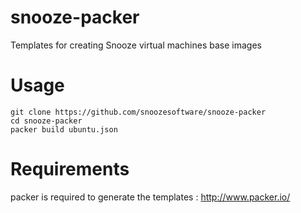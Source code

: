 snooze-packer
=============

Templates for creating Snooze virtual machines base images

Usage
=====

```
git clone https://github.com/snoozesoftware/snooze-packer
cd snooze-packer
packer build ubuntu.json
```


Requirements
=============

packer is required to generate the templates : http://www.packer.io/
